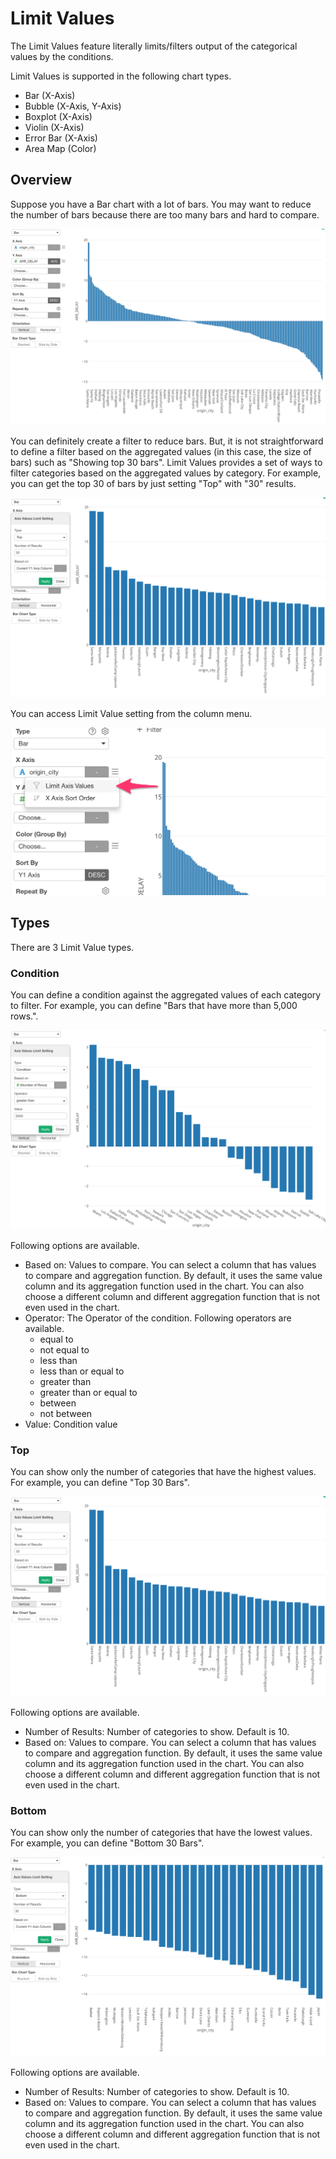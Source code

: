 # Limit Values

The Limit Values feature literally limits/filters output of the categorical values by the conditions.

Limit Values is supported in the following chart types.

* Bar (X-Axis)
* Bubble (X-Axis, Y-Axis)
* Boxplot (X-Axis)
* Violin (X-Axis)
* Error Bar (X-Axis)
* Area Map (Color)


## Overview

Suppose you have a Bar chart with a lot of bars. You may want to reduce the number of bars because there are too many bars and hard to compare. 


![](images/limit1.png)

You can definitely create a filter to reduce bars. But, it is not straightforward to define a filter based on the aggregated values (in this case, the size of bars) such as "Showing top 30 bars". Limit Values provides a set of ways to filter categories based on the aggregated values by category. For example, you can get the top 30 of bars by just setting "Top" with "30" results.  

![](images/limit3.png)


You can access Limit Value setting from the column menu.

![](images/limit2.png)




## Types 

There are 3 Limit Value types.



### Condition 

You can define a condition against the aggregated values of each category to filter. For example, you can define "Bars that have more than 5,000 rows.".

![](images/limit5.png)


Following options are available. 

* Based on: Values to compare. You can select a column that has values to compare and aggregation function. By default, it uses the same value column and its aggregation function used in the chart. You can also choose a different column and different aggregation function that is not even used in the chart. 
* Operator: The Operator of the condition. Following operators are available. 
    * equal to
    * not equal to
    * less than 
    * less than or equal to 
    * greater than 
    * greater than or equal to 
    * between 
    * not between 
* Value: Condition value 


### Top

You can show only the number of categories that have the highest values. For example, you can define "Top 30 Bars".

![](images/limit3.png)

Following options are available. 


* Number of Results: Number of categories to show. Default is 10.
* Based on: Values to compare. You can select a column that has values to compare and aggregation function. By default, it uses the same value column and its aggregation function used in the chart. You can also choose a different column and different aggregation function that is not even used in the chart. 

### Bottom


You can show only the number of categories that have the lowest values. For example, you can define "Bottom 30 Bars".

![](images/limit4.png)

Following options are available. 


* Number of Results: Number of categories to show. Default is 10.
* Based on: Values to compare. You can select a column that has values to compare and aggregation function. By default, it uses the same value column and its aggregation function used in the chart. You can also choose a different column and different aggregation function that is not even used in the chart. 
